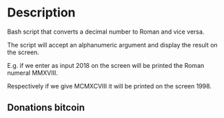 # Description
Bash script that converts a decimal number to Roman and vice versa.

The script will accept an alphanumeric argument and display the result on the screen.

E.g. if we enter as input 2018 on the screen will be printed the Roman numeral MMXVIII.

Respectively if we give MCMXCVIII it will be printed on the screen 1998.

## Donations bitcoin

